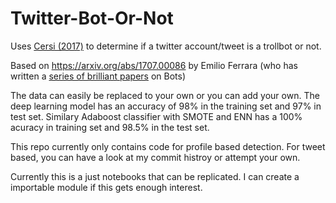 # Twitter-Bot-Or-Not
Uses [Cersi (2017)](https://botometer.iuni.iu.edu/bot-repository/datasets.html) to determine if a twitter account/tweet is a trollbot or not.

Based on https://arxiv.org/abs/1707.00086 by Emilio Ferrara (who has written a [series of brilliant papers](https://scholar.google.com/citations?user=0r7Syh0AAAAJ&hl=en&oi=ao) on Bots)

The data can easily be replaced to your own or you can add your own. The deep learning model has an accuracy of 98% in the training set and 97% in test set. Similary Adaboost classifier with SMOTE and ENN has a 100% acuracy in training set and 98.5% in the test set. 

This repo currently only contains code for profile based detection. For tweet based, you can have a look at my commit histroy or attempt your own.

Currently this is a just notebooks that can be replicated. I can create a importable module if this gets enough interest.
